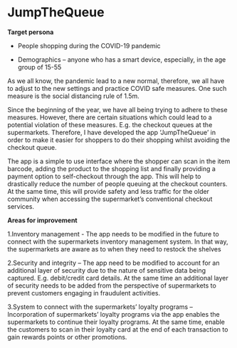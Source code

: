 # JumpTheQueue

**Target persona** 

- People shopping during the COVID-19 pandemic

- Demographics – anyone who has a smart device, especially, in the age group of 15-55

As we all know, the pandemic lead to a new normal, therefore, we all have to adjust to the new settings and practice COVID safe measures. One such measure is the social distancing rule of 1.5m.

Since the beginning of the year, we have all being trying to adhere to these measures. However, there are certain situations which could lead to a potential violation of these measures. E.g. the checkout queues at the supermarkets. Therefore, I have developed the app ‘JumpTheQueue’ in order to make it easier for shoppers to do their shopping whilst avoiding the checkout queue.

The app is a simple to use interface where the shopper can scan in the item barcode, adding the product to the shopping list and finally providing a payment option to self-checkout through the app. This will help to drastically reduce the number of people queuing at the checkout counters. At the same time, this will provide safety and less traffic for the older community when accessing the supermarket’s conventional checkout services.

**Areas for improvement**

1.Inventory management - The app needs to be modified in the future to connect with the supermarkets inventory management system. In that way, the supermarkets are aware as to when they need to restock the shelves

2.Security and integrity – The app need to be modified to account for an additional layer of security due to the nature of sensitive data being captured. E.g. debit/credit card details. At the same time an additional layer of security needs to be added from the perspective of supermarkets to prevent customers engaging in fraudulent activities.

3.System to connect with the supermarkets’ loyalty programs – Incorporation of supermarkets’ loyalty programs via the app enables the supermarkets to continue their loyalty programs. At the same time, enable the customers to scan in their loyalty card at the end of each transaction to gain rewards points or other promotions.
